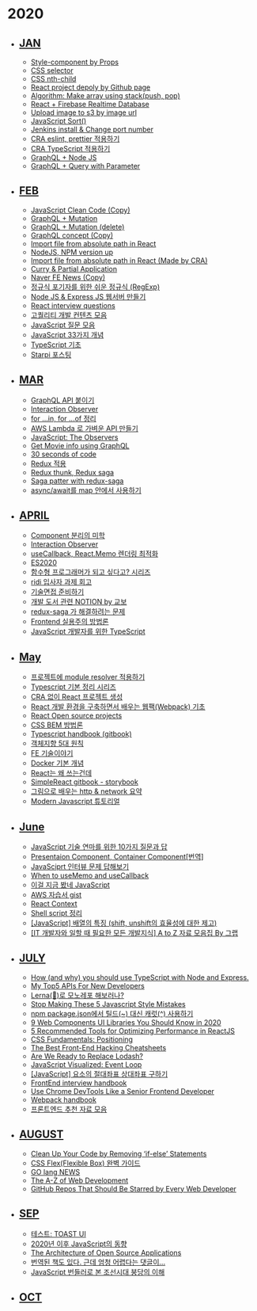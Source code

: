 # 2020

- ## [JAN](https://github.com/eomttt/studies/blob/master/2020/1.md)
  - [Style-component by Props](https://eomtttttt-develop.tistory.com/211)
  - [CSS selector](https://eomtttttt-develop.tistory.com/212)
  - [CSS nth-child](https://eomtttttt-develop.tistory.com/213)
  - [React project depoly by Github page](https://eomtttttt-develop.tistory.com/217)
  - [Algorithm: Make array using stack(push, pop)](https://eomtttttt-develop.tistory.com/218)
  - [React + Firebase Realtime Database](https://eomtttttt-develop.tistory.com/219)
  - [Upload image to s3 by image url](https://eomtttttt-develop.tistory.com/220)
  - [JavaScript Sort()](https://eomtttttt-develop.tistory.com/221)
  - [Jenkins install & Change port number](https://eomtttttt-develop.tistory.com/222)
  - [CRA eslint, prettier 적용하기](https://eomtttttt-develop.tistory.com/223)
  - [CRA TypeScript 적용하기](https://eomtttttt-develop.tistory.com/224)
  - [GraphQL + Node JS](https://eomtttttt-develop.tistory.com/225)
  - [GraphQL + Query with Parameter](https://eomtttttt-develop.tistory.com/226)

- ## [FEB](https://github.com/eomttt/studies/blob/master/2020/2.md)
  - [JavaScript Clean Code (Copy)](https://eomtttttt-develop.tistory.com/227)
  - [GraphQL + Mutation](https://eomtttttt-develop.tistory.com/228)
  - [GraphQL + Mutation (delete)](https://eomtttttt-develop.tistory.com/229)
  - [GraphQL concept (Copy)](https://eomtttttt-develop.tistory.com/230)
  - [Import file from absolute path in React](https://eomtttttt-develop.tistory.com/231)
  - [NodeJS, NPM version up](https://eomtttttt-develop.tistory.com/232)
  - [Import file from absolute path in React (Made by CRA)](https://eomtttttt-develop.tistory.com/233)
  - [Curry & Partial Application](https://eomtttttt-develop.tistory.com/234)
  - [Naver FE News (Copy)](https://eomtttttt-develop.tistory.com/235)
  - [정규식 포기자를 위한 쉬운 정규식 (RegExp)](https://eomtttttt-develop.tistory.com/236)
  - [Node JS & Express JS 웹서버 만들기](https://eomtttttt-develop.tistory.com/237)
  - [React interview questions](https://github.com/appear/reactjs-interview-questions-ko/blob/master/README.md)
  - [고퀄리티 개발 컨텐츠 모음](https://github.com/Integerous/goQuality-dev-contents)
  - [JavaScript 질문 모음](https://github.com/lydiahallie/javascript-questions/blob/master/ko-KR/README-ko_KR.md)
  - [JavaScript 33가지 개념](https://github.com/yjs03057/33-js-concepts)
  - [TypeScript 기초](https://velog.io/@velopert/typescript-basics)
  - [Starpi 포스팅](https://eomtttttt-develop.tistory.com/238)

- ## [MAR](https://github.com/eomttt/studies/blob/master/2020/3.md)
  - [GraphQL API 붙이기](https://eomtttttt-develop.tistory.com/239)
  - [Interaction Observer](https://velog.io/@eomttt/%EB%AC%B4%ED%95%9C-%EC%8A%A4%ED%81%AC%EB%A1%A4%EB%A7%81-Interaction-Observer-%ED%8D%BC%EC%98%B4)
  - [for ...in, for ...of 정리](https://velog.io/@eomttt/for-...in-for-...of-%EC%B0%A8%EC%9D%B4)
  - [AWS Lambda 로 가벼운 API 만들기](https://eomtttttt-develop.tistory.com/244)
  - [JavaScript: The Observers](https://velog.io/@eomttt/JavaScript-Observers)
  - [Get Movie info using GraphQL](https://velog.io/@eomttt/GraphQL-%EB%A1%9C-%EC%98%81%ED%99%94-%EC%A0%95%EB%B3%B4-%EA%B0%80%EC%A0%B8%EC%98%A4%EA%B8%B0)
  - [30 seconds of code](https://www.30secondsofcode.org/)
  - [Redux 적용](https://velog.io/@eomttt/Redux-%EC%A0%81%EC%9A%A9%ED%95%98%EA%B8%B0-%ED%95%A8%EC%88%98%ED%98%95-Class-%ED%98%95)
  - [Redux thunk, Redux saga](https://velog.io/@eomttt/Redux-%EC%A0%81%EC%9A%A9%ED%95%98%EA%B8%B0-Thunk-Saga)
  - [Saga patter with redux-saga](https://so-so.dev/pattern/saga-pattern-with-redux-saga/?fbclid=IwAR1wQKQ1f7Fa-0CWwcTYNnqszOQI9TWlZDA6_B--Wv6YBXNzTsMlpZsDO98)
  - [async/await를 map 안에서 사용하기](https://velog.io/@yhe228/ayncawait%EB%A5%BC-map%EC%95%88%EC%97%90%EC%84%9C-%EC%9D%B4%EC%9A%A9%ED%95%98%EB%A0%A4%EB%A9%B4)

- ## [APRIL](https://github.com/eomttt/studies/blob/master/2020/4.md)
  - [Component 분리의 미학](https://vallista.kr/2020/03/29/Component-%EB%B6%84%EB%A6%AC%EC%9D%98-%EB%AF%B8%ED%95%99/)
  - [Interaction Observer](https://velog.io/@yejinh/Intersection-Observer%EB%A1%9C-%EB%AC%B4%ED%95%9C-%EC%8A%A4%ED%81%AC%EB%A1%A4-%EA%B5%AC%ED%98%84%ED%95%98%EA%B8%B0)
  - [useCallback, React.Memo 렌더링 최적화](https://velog.io/@yejinh/useCallback%EA%B3%BC-React.Memo%EC%9D%84-%ED%86%B5%ED%95%9C-%EB%A0%8C%EB%8D%94%EB%A7%81-%EC%B5%9C%EC%A0%81%ED%99%94)
  - [ES2020](https://ui.toast.com/weekly-pick/ko_20200409/?fbclid=IwAR2YWdr8_lOegZflaJSdAfG9nuTApDd3wNvRLmvA-KmNXNQhoNPzDUDqByo)
  - [함수형 프로그래머가 되고 싶다고? 시리즈](https://fedevelopers.github.io/tech.description/%ED%95%A8%EC%88%98%ED%98%95-%ED%94%84%EB%A1%9C%EA%B7%B8%EB%9E%98%EB%A8%B8%EA%B0%80-%EB%90%98%EA%B3%A0-%EC%8B%B6%EB%8B%A4%EA%B3%A0-(Part-1)/)
  - [ridi 입사자 과제 회고](https://velog.io/@eomttt/RIDI-%EC%9E%85%EC%82%AC%EC%9E%90-%EA%B3%BC%EC%A0%9C-%ED%9A%8C%EA%B3%A0)
  - [기술면접 준비하기](https://velog.io/@hygoogi/%EA%B8%B0%EC%88%A0%EB%A9%B4%EC%A0%91-%EC%A4%80%EB%B9%84%ED%95%98%EA%B8%B0)
  - [개발 도서 관련 NOTION by 교보](https://www.notion.so/IT-by-85b693f175a74991a363f779a6d3c032)
  - [redux-saga 가 해결하려는 문제](https://min9nim.github.io/2020/04/redux-saga/)
  - [Frontend 실용주의 방법론](https://peter-cho.gitbook.io/book/)
  - [JavaScript 개발자를 위한 TypeScript](https://ahnheejong.gitbook.io/ts-for-jsdev/)

- ## [May](https://github.com/eomttt/studies/blob/master/2020/5.md)
  - [프로젝트에 module resolver 적용하기](https://medium.com/react-native-seoul/%ED%94%84%EB%A1%9C%EC%A0%9D%ED%8A%B8%EC%97%90-module-resolver-%EC%A0%81%EC%9A%A9%ED%95%98%EA%B8%B0-b28f607fd0bb)
  - [Typescript 기본 정리 시리즈](https://velog.io/@denmark-banana/TypeScript-%EB%B3%80%EC%88%98-%EC%84%A0%EC%96%B8%EA%B3%BC-%EA%B8%B0%EB%B3%B8-%ED%83%80%EC%9E%85)
  - [CRA 없이 React 프로젝트 생성](https://leehwarang.github.io/2019/08/20/react_setting.html)
  - [React 개발 환경을 구축하면서 배우는 웹팩(Webpack) 기초](https://velog.io/@jeff0720/React-%EA%B0%9C%EB%B0%9C-%ED%99%98%EA%B2%BD%EC%9D%84-%EA%B5%AC%EC%B6%95%ED%95%98%EB%A9%B4%EC%84%9C-%EB%B0%B0%EC%9A%B0%EB%8A%94-Webpack-%EA%B8%B0%EC%B4%88)
  - [React Open source projects](https://medium.mybridge.co/22-amazing-open-source-react-projects-cb8230ec719f)
  - [CSS BEM 방법론](https://nykim.work/15)
  - [Typescript handbook (gitbook)](https://typescript-kr.github.io/)
  - [객체지향 5대 원칙](https://velog.io/@lsb156/%EA%B0%9D%EC%B2%B4%EC%A7%80%ED%96%A5-%EA%B0%9C%EB%B0%9C-5%EB%8C%80-%EC%9B%90%EC%B9%99-SOLID)
  - [FE 기술이야기](https://velog.io/@jay/SSR-CSR-101)
  - [Docker 기본 개념](https://deveric.tistory.com/m/101?category=387263)
  - [React는 왜 쓰는건데](https://velog.io/@wooder2050/%EB%A6%AC%EC%95%A1%ED%8A%B8React%EB%8A%94-%EC%99%9C-%EC%93%B0%EB%8A%94-%EA%B1%B4%EB%8D%B0)
  - [SimpleReact gitbook - storybook](https://simplereact.gitbook.io/simplereact/storybook)
  - [그림으로 배우는 http & network 요약](https://velog.io/@ljinsk3/01.-%EC%9B%B9%EA%B3%BC-%EB%84%A4%ED%8A%B8%EC%9B%8C%ED%81%AC%EC%9D%98-%EA%B8%B0%EB%B3%B8)
  - [Modern Javascript 튜토리얼](https://github.com/devJang/developer-roadmap/blob/master/readme.md)

- ## [June](https://github.com/eomttt/studies/blob/master/2020/6.md)
  - [JavaScript 기술 연마를 위한 10가지 질문과 답](https://typeofnan.dev/10-javascript-quiz-questions-and-answers/)
  - [Presentaion Component, Container Component[번역]](https://blueshw.github.io/2017/06/26/presentaional-component-container-component/)
  - [JavaSciprt 인터뷰 문제 답해보기](https://velog.io/@jakeseo_me/%ED%94%84%EB%A1%A0%ED%8A%B8%EC%97%94%EB%93%9C-%EC%9D%B8%ED%84%B0%EB%B7%B0-%EB%AC%B8%EC%A0%9C-%EB%8B%B5%ED%95%B4%EB%B3%B4%EA%B8%B0-1)
  - [When to useMemo and useCallback](https://ideveloper2.dev/blog/2019-06-14--when-to-use-memo-and-use-callback/)
  - [이걸 지금 봤네 JavaScript](https://velog.io/@jakeseo_me/%EB%82%98%EB%A7%8C-%EB%AA%B0%EB%9E%90%EB%8D%98-JS-script-%ED%83%9C%EA%B7%B8%EC%97%90-%EB%8C%80%ED%95%B4)
  - [AWS 자습서 gist](https://gist.github.com/serithemage/9993400aa483c95ade954a1e36b1004b)
  - [React Context](https://www.daleseo.com/react-context/)
  - [Shell script 정리](https://blog.gaerae.com/2015/01/bash-hello-world.html?m=1)
  - [[JavaScript] 배열의 특징 (shift, unshift의 효율성에 대한 제고)](https://woomin.netlify.app/Posts/2020-06-15-shift-unshift/)
  - [[IT 개발자와 일할 때 필요한 모든 개발지식] A to Z 자료 모음집 By 그랩](https://www.grabbing.me/IT-A-to-Z-By-1e1fbc981b7c4c03ac44943085ac8304)

- ## [JULY](https://github.com/eomttt/studies/blob/master/2020/7.md)
  - [How (and why) you should use TypeScript with Node and Express.](https://medium.com/javascript-in-plain-english/typescript-with-node-and-express-js-why-when-and-how-eb6bc73edd5d)
  - [My Top5 APIs For New Developers](https://medium.com/swlh/my-top-5-apis-for-new-developers-5191031da102)
  - [Lerna(🐉)로 모노레포 해보러나?](https://medium.com/jung-han/lerna-%EB%A1%9C-%EB%AA%A8%EB%85%B8%EB%A0%88%ED%8F%AC-%ED%95%B4%EB%B3%B4%EB%9F%AC%EB%82%98-34c8e008106a)
  - [Stop Making These 5 Javascript Style Mistakes](https://medium.com/the-dev-caf%C3%A9/stop-making-these-5-javascript-style-mistakes-7b352e1b47e3)
  - [npm package.json에서 틸드(~) 대신 캐럿(^) 사용하기](https://blog.outsider.ne.kr/1041)
  - [9 Web Components UI Libraries You Should Know in 2020](https://blog.bitsrc.io/9-web-component-ui-libraries-you-should-know-in-2019-9d4476c3f103)
  - [5 Recommended Tools for Optimizing Performance in ReactJS](https://blog.bitsrc.io/5-recommended-tools-for-optimizing-performance-in-reactjs-29eb2a3ec46d)
  - [CSS Fundamentals: Positioning](https://itnext.io/css-fundamentals-positioning-b0d60a0fdd3b)
  - [The Best Front-End Hacking Cheatsheets](https://medium.com/better-programming/modern-frontend-hacking-cheatsheets-df9c2566c72a)
  - [Are We Ready to Replace Lodash?](https://medium.com/swlh/are-we-ready-to-replace-lodash-60cd651f6c58)
  - [JavaScript Visualized: Event Loop](https://dev.to/lydiahallie/javascript-visualized-event-loop-3dif)
  - [[JavaScript] 요소의 절대좌표 상대좌표 구하기](https://mommoo.tistory.com/85)
  - [FrontEnd interview handbook](https://yangshun.github.io/front-end-interview-handbook/kr/html-questions/)
  - [Use Chrome DevTools Like a Senior Frontend Developer](https://medium.com/javascript-in-plain-english/use-chrome-devtools-like-a-senior-frontend-developer-99a4740674)
  - [Webpack handbook](https://joshua1988.github.io/webpack-guide/)
  - [프론트엔드 추천 자료 모음](https://velog.io/@ansrjsdn/%ED%94%84%EB%A1%A0%ED%8A%B8%EC%97%94%EB%93%9C-%EC%B6%94%EC%B2%9C-%EC%9E%90%EB%A3%8C-%EB%AA%A8%EC%9D%8C)

- ## [AUGUST](https://github.com/eomttt/studies/blob/master/2020/8.md)
  - [Clean Up Your Code by Removing ‘if-else’ Statements](https://medium.com/fedever/clean-up-your-code-by-removing-if-else-statements-31102fe3b083)
  - [CSS Flex(Flexible Box) 완벽 가이드](https://heropy.blog/2018/11/24/css-flexible-box/)
  - [GO lang NEWS](https://github.com/golangkorea/golang-news)
  - [The A-Z of Web Development](https://dev.to/desoga/the-a-z-of-web-development-5ge6)
  - [GitHub Repos That Should Be Starred by Every Web Developer](https://medium.com/better-programming/github-repos-that-should-be-starred-by-every-web-developer-e9eaa244810e)

- ## [SEP](https://github.com/eomttt/studies/blob/master/2020/9.md)
    - [테스트: TOAST UI](https://ui.toast.com/fe-guide/ko_TEST/)
    - [2020년 이후 JavaScript의 동향](https://d2.naver.com/helloworld/8257914)
    - [The Architecture of Open Source Applications](https://aosabook.org/en/index.html)
    - [번역된 책도 있다. 근데 엄청 어렵다는 댓글이...](https://www.aladin.co.kr/shop/wproduct.aspx?start=short&ItemId=58740186)
    - [JavaScript 번들러로 본 조선시대 붕당의 이해](https://wormwlrm.github.io/2020/08/12/History-of-JavaScript-Modules-and-Bundlers.html)

- ## [OCT](https://github.com/eomttt/studies/blob/master/2020/10.md)
